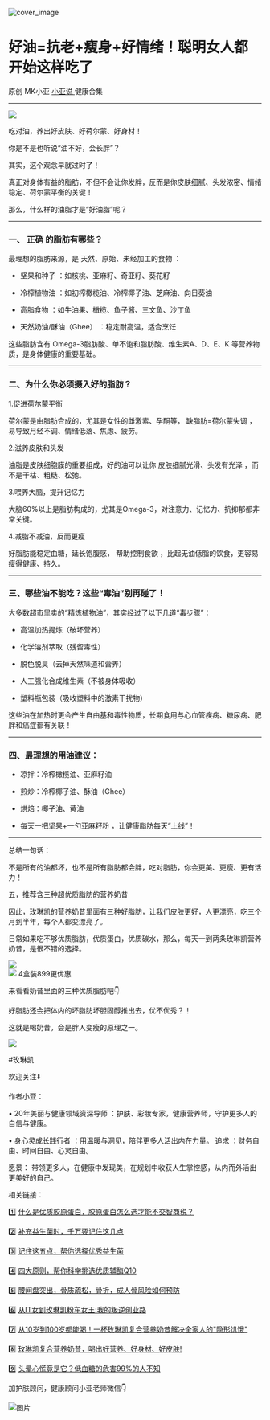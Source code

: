 ![cover_image](https://mmbiz.qpic.cn/mmbiz_jpg/A8SKDch4cJHDh1CaAxJ3XLKqia2pmib3ribLodqwNHSv3LEp9lnxSE2Dpug6NpJsUibPVaIicxqcG0uToYQ8bicoO4pw/0?wx_fmt=jpeg)

#  好油=抗老+瘦身+好情绪！聪明女人都开始这样吃了

原创  MK小亚  [ 小亚说 ](https://mp.weixin.qq.com/mp/appmsgalbum?__biz=MzUxNDAwNTk0MQ==&action=getalbum&album_id=1708249854717526017#wechat_redirect) 健康合集

__ _ _ _ _

![](https://mmbiz.qpic.cn/mmbiz_jpg/A8SKDch4cJHDh1CaAxJ3XLKqia2pmib3riby6qIRwrWKJI8bU5dx35m8fse3sjHoP2zEuDkbEPyFF9pPPs7WGAy1A/640?wx_fmt=jpeg)

  

吃对油，养出好皮肤、好荷尔蒙、好身材！

  

你是不是也听说“油不好，会长胖”？

其实，这个观念早就过时了！

真正对身体有益的脂肪，不但不会让你发胖，反而是你皮肤细腻、头发浓密、情绪稳定、荷尔蒙平衡的关键！

  

那么，什么样的油脂才是“好油脂”呢？

* * *

###  一、  正确  的脂肪有哪些？

  

最理想的脂肪来源，是  天然、原始、未经加工的食物  ：

  * 坚果和种子  ：如核桃、亚麻籽、奇亚籽、葵花籽 

  * 冷榨植物油  ：如初榨橄榄油、冷榨椰子油、芝麻油、向日葵油 

  * 高脂食物  ：如牛油果、橄榄、鱼子酱、三文鱼、沙丁鱼 

  * 天然奶油/酥油（Ghee）  ：稳定耐高温，适合烹饪 

  

这些脂肪含有  Omega-3脂肪酸、单不饱和脂肪酸、维生素A、D、E、K  等营养物质，是身体健康的重要基础。

* * *

###  二、为什么你必须摄入好的脂肪？

  

1.促进荷尔蒙平衡

荷尔蒙是由脂肪合成的，尤其是女性的雌激素、孕酮等，  缺脂肪=荷尔蒙失调  ，易导致月经不调、情绪低落、焦虑、疲劳。

  

2.滋养皮肤和头发

油脂是皮肤细胞膜的重要组成，好的油可以让你  皮肤细腻光滑、头发有光泽  ，而不是干枯、粗糙、松弛。

  

3.喂养大脑，提升记忆力

大脑60%以上是脂肪构成的，尤其是Omega-3，对注意力、记忆力、抗抑郁都非常关键。

  

4.减脂不减油，反而更瘦

好脂肪能稳定血糖，延长饱腹感，  帮助控制食欲  ，比起无油低脂的饮食，更容易瘦得健康、持久。

  
  

* * *

###  三、哪些油不能吃？这些“毒油”别再碰了！

  

大多数超市里卖的“精炼植物油”，其实经过了以下几道“毒步骤”：

  * 高温加热提炼（破坏营养） 

  * 化学溶剂萃取（残留毒性） 

  * 脱色脱臭（去掉天然味道和营养） 

  * 人工强化合成维生素（不被身体吸收） 

  * 塑料瓶包装（吸收塑料中的激素干扰物） 

  

这些油在加热时更会产生自由基和毒性物质，长期食用与心血管疾病、糖尿病、肥胖和癌症都有关联！

* * *

###  四、最理想的用油建议：

  * 凉拌：冷榨橄榄油、亚麻籽油 

  * 煎炒：冷榨椰子油、酥油（Ghee） 

  * 烘焙：椰子油、黄油 

  * 每天一把坚果+一勺亚麻籽粉  ，让健康脂肪每天“上线”！ 

* * *

总结一句话：

不是所有的油都坏，也不是所有脂肪都会胖，吃对脂肪，你会更美、更瘦、更有活力！

  

五，推荐含三种超优质脂肪的营养奶昔

  

因此，玫琳凯的营养奶昔里面有三种好脂肪，让我们皮肤更好，人更漂亮，吃三个月到半年，每个人都变漂亮了。

  

日常如果吃不够优质脂肪，优质蛋白，优质碳水，那么，每天一到两条玫琳凯营养奶昔，是很不错的选择。

  

![](https://mmbiz.qpic.cn/mmbiz_jpg/A8SKDch4cJHDh1CaAxJ3XLKqia2pmib3ribXKSYRlnibDrxlpiawSxwzGZ9S8pQTA4UqnaVqzfrL2w0oNoLPnwSdNnA/640?wx_fmt=jpeg)  
![](https://mmbiz.qpic.cn/mmbiz_jpg/A8SKDch4cJHDh1CaAxJ3XLKqia2pmib3ribBbIOQtzMz9cQzOgnyclwiajXuLribSUXoF7mpfibXqLOI3AYG67HZiauSA/640?wx_fmt=jpeg)
4盒装899更优惠  

  

来看看奶昔里面的三种优质脂肪吧👇

好脂肪还会把体内的坏脂肪坏胆固醇推出去，优不优秀？！

这就是喝奶昔，会是胖人变瘦的原理之一。

![](https://mmbiz.qpic.cn/mmbiz_jpg/A8SKDch4cJHDh1CaAxJ3XLKqia2pmib3ribBnoCHcr8nj73JYTCCyicfbSfERj2wBcsKJZORgFU9iaic9eAMrqGLmZ2Q/640?wx_fmt=jpeg)

#玫琳凯

  

  

  

欢迎关注⬇️  

作者小亚：

•  20年美丽与健康领域资深导师  ：护肤、彩妆专家，健康营养师，守护更多人的自信与健康。

•  身心灵成长践行者  ：用温暖与洞见，陪伴更多人活出内在力量。  追求  ：财务自由、时间自由、心灵自由。

愿景：  带领更多人，在健康中发现美，在规划中收获人生掌控感，从内而外活出更美好的自己。

  

相关链接：

  

1️⃣ [ 什么是优质胶原蛋白，胶原蛋白怎么选才能不交智商税？
](https://mp.weixin.qq.com/s?__biz=MzUxNDAwNTk0MQ==&mid=2247485486&idx=2&sn=eb445bb0a752e76dff496628355e3af5&scene=21#wechat_redirect)  

2️⃣ [ 补充益生菌时，千万要记住这几点
](https://mp.weixin.qq.com/s?__biz=MzUxNDAwNTk0MQ==&mid=2247485347&idx=1&sn=9f38f768a0a29af0e78ca22cd7bedd5f&scene=21#wechat_redirect)  

3️⃣ [ 记住这五点，帮你选择优秀益生菌
](https://mp.weixin.qq.com/s?__biz=MzUxNDAwNTk0MQ==&mid=2247485233&idx=1&sn=efe9ec91e7182377b80e92ccfcbbcbfe&scene=21#wechat_redirect)  

4️⃣  [ 四大原则，帮你科学挑选优质辅酶Q10
](https://mp.weixin.qq.com/s?__biz=MzUxNDAwNTk0MQ==&mid=2247485202&idx=2&sn=f090879b2e3c4f86c088512679746fb8&scene=21#wechat_redirect)  

5️⃣ [ 腰间盘突出，骨质疏松，骨折，成人骨风险如何预防
](https://mp.weixin.qq.com/s?__biz=MzUxNDAwNTk0MQ==&mid=2247484926&idx=1&sn=21d233c54b8ec1810cd5083fc3b16b2d&scene=21#wechat_redirect)  

6️⃣ [ 从IT女到玫琳凯粉车女王:我的叛逆创业路
](https://mp.weixin.qq.com/s?__biz=MzUxNDAwNTk0MQ==&mid=2247486054&idx=1&sn=458e8e2834d51a5a61e77cf9f659c912&scene=21#wechat_redirect)

7️⃣  [ 从10岁到100岁都能喝！一杯玫琳凯复合营养奶昔解决全家人的"隐形饥饿"
](https://mp.weixin.qq.com/s?__biz=MzUxNDAwNTk0MQ==&mid=2247486066&idx=1&sn=d50318676cee3286da7b5b6a3a68716a&scene=21#wechat_redirect)

8️⃣  [ 玫琳凯复合营养奶昔，喝出好营养、好身材、好皮肤!
](https://mp.weixin.qq.com/s?__biz=MzUxNDAwNTk0MQ==&mid=2247486045&idx=1&sn=d3821bbaaea3d3808e77d9251bfa773b&scene=21#wechat_redirect)

9️⃣  [ 头晕心慌竟是它？低血糖的危害99%的人不知
](https://mp.weixin.qq.com/s?__biz=MzUxNDAwNTk0MQ==&mid=2247486090&idx=1&sn=b00b092bc5c0d3bc16d2ee04e90c0df3&scene=21#wechat_redirect)

  

  

加护肤顾问，健康顾问小亚老师微信👇

![图片](https://mmbiz.qpic.cn/mmbiz_jpg/A8SKDch4cJHteLAv8InUS2ZqgDLBJAN3IvH4I8ibaR24icSSSYM7olKpluOUcvpgxZ6dVvKkN4md4hbVcbfDOUvQ/640?wx_fmt=jpeg)
